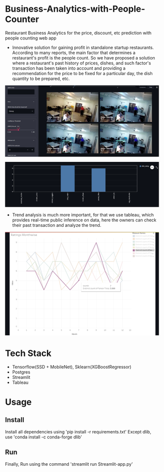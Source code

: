 # Business-Analytics-with-People-Counter
 Restaurant Business Analytics for the price, discount, etc prediction with people counting web app
 
 - Innovative solution for gaining profit in standalone startup restaurants. According to many reports, the main factor that determines a restaurant's profit is the people count. So we have proposed a solution where a restaurant's past history of prices, dishes, and such factor's transaction has been taken into account and providing a recommendation for the price to be fixed for a particular day, the dish quantity to be prepared, etc.

![alt text](https://github.com/suriya-it19/Business-Analytics-with-People-Counter/blob/master/images/Screenshot%20(901).png?raw=true)

![alt text](https://github.com/suriya-it19/Business-Analytics-with-People-Counter/blob/master/images/Screenshot%20(902).png?raw=true)

- Trend analysis is much more important, for that we use tableau, which provides real-time public inference on data, here the owners can check their past transaction and analyze the trend.

![alt text](https://github.com/suriya-it19/Business-Analytics-with-People-Counter/blob/master/images/Screenshot%20(903).png?raw=true)

# Tech Stack
- Tensorflow(SSD + MobileNet), Sklearn(XGBoostRegressor)
- Postgres
- Streamlit
- Tableau

# Usage
## Install
 Install all dependencies using 'pip install -r requirements.txt'
 Except dlib, use 'conda install -c conda-forge dlib'
 
## Run
 Finally, Run using the command 'streamlit run Streamlit-app.py'
